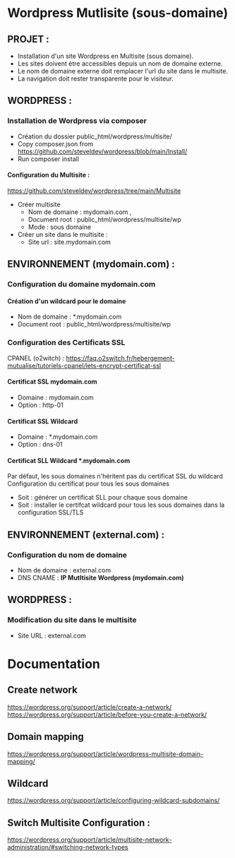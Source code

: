 # Wordpress Mutlisite (sous-domaine)

## PROJET :
- Installation d'un site Wordpress en Multisite (sous domaine).
- Les sites doivent étre accessibles depuis un nom de domaine externe.
- Le nom de domaine externe doit remplacer l'url du site dans le multisite.
- La navigation doit rester transparente pour le visiteur.

## WORDPRESS :

### Installation de Wordpress via composer 
- Création du dossier public_html/wordpress/multisite/
- Copy composer.json from https://github.com/steveldev/wordpress/blob/main/Install/
- Run composer install

#### Configuration du Multisite :
https://github.com/steveldev/wordpress/tree/main/Multisite
- Créer multisite 
  - Nom de domaine : mydomain.com , 
  - Document root  : public_html/wordpress/multisite/wp
  - Mode           : sous domaine
- Créer un site dans le multisite : 
  - Site url : site.mydomain.com


## ENVIRONNEMENT (mydomain.com) : 

### Configuration du domaine mydomain.com

#### Création d'un wildcard pour le domaine
  - Nom de domaine : *.mydomain.com 
  - Document root  : public_html/wordpress/multisite/wp

### Configuration des Certificats SSL
  CPANEL (o2witch) : https://faq.o2switch.fr/hebergement-mutualise/tutoriels-cpanel/lets-encrypt-certificat-ssl  
  
 #### Certificat SSL mydomain.com 
  - Domaine : mydomain.com 
  - Option  : http-01
 
#### Certificat SSL Wildcard
  - Domaine : *.mydomain.com 
  - Option  : dns-01

#### Certificat SLL Wildcard *.mydomain.com
  Par défaut, les sous domaines n'héritent pas du certificat SSL du wildcard  
  Configuration du certificat pour tous les sous domaines
  - Soit : générer un certificat SLL pour chaque sous domaine
  - Soit : installer le certifcat wildcard pour tous les sous domaines dans la configuration SSL/TLS


## ENVIRONNEMENT (external.com) : 
 
### Configuration du nom de domaine 
- Nom de domaine : external.com 
- DNS CNAME      : **IP Mutltisite Wordpress (mydomain.com)**
 
 
## WORDPRESS : 
### Modification du site dans le multisite
- Site URL : external.com


# Documentation
## Create network
https://wordpress.org/support/article/create-a-network/  
https://wordpress.org/support/article/before-you-create-a-network/

## Domain mapping 
https://wordpress.org/support/article/wordpress-multisite-domain-mapping/

## Wildcard 
https://wordpress.org/support/article/configuring-wildcard-subdomains/

## Switch Multisite Configuration :  
https://wordpress.org/support/article/multisite-network-administration/#switching-network-types
